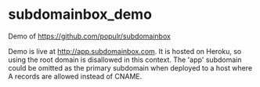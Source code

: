 subdomainbox_demo
======================

Demo of https://github.com/populr/subdomainbox

Demo is live at http://app.subdomainbox.com.  It is hosted on Heroku, so using the root domain is disallowed in this context. The 'app' subdomain could be omitted as the primary subdomain when deployed to a host where A records are allowed instead of CNAME.
